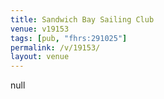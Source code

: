 ```yaml
---
title: Sandwich Bay Sailing Club
venue: v19153
tags: [pub, "fhrs:291025"]
permalink: /v/19153/
layout: venue
---
```

null